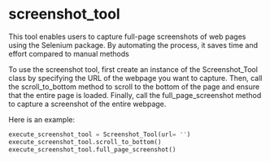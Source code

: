 # screenshot_tool

This tool enables users to capture full-page screenshots of web pages using the Selenium package. By automating the process, it saves time and effort compared to manual methods

To use the screenshot tool, first create an instance of the Screenshot_Tool class by specifying the URL of the webpage you want to capture. Then, call the scroll_to_bottom method to scroll to the bottom of the page and ensure that the entire page is loaded. Finally, call the full_page_screenshot method to capture a screenshot of the entire webpage. 

Here is an example:

```python
execute_screenshot_tool = Screenshot_Tool(url= '')
execute_screenshot_tool.scroll_to_bottom()
execute_screenshot_tool.full_page_screenshot()

